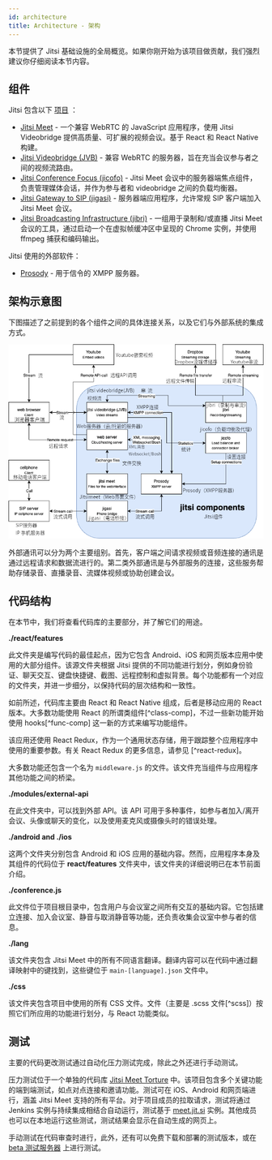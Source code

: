 ```yaml
---
id: architecture
title: Architecture - 架构
---
```


本节提供了 Jitsi 基础设施的全局概览。如果你刚开始为该项目做贡献，我们强烈建议你仔细阅读本节内容。


## 组件
Jitsi 包含以下 [项目](https://jitsi.org/projects/) ：

* [Jitsi Meet](https://jitsi.org/jitsi-meet) - 一个兼容 WebRTC 的 JavaScript 应用程序，使用 Jitsi Videobridge 提供高质量、可扩展的视频会议。基于 React 和 React Native 构建。
* [Jitsi Videobridge (JVB)](https://jitsi.org/jitsi-videobridge) - 兼容 WebRTC 的服务器，旨在充当会议参与者之间的视频流路由。
* [Jitsi Conference Focus (jicofo)](https://github.com/jitsi/jicofo) -  Jitsi Meet 会议中的服务器端焦点组件，负责管理媒体会话，并作为参与者和 videobridge 之间的负载均衡器。
* [Jitsi Gateway to SIP (jigasi)](https://github.com/jitsi/jigasi) - 服务器端应用程序，允许常规 SIP 客户端加入 Jitsi Meet 会议。
* [Jitsi Broadcasting Infrastructure (jibri)](https://github.com/jitsi/jibri) - 一组用于录制和/或直播 Jitsi Meet 会议的工具，通过启动一个在虚拟帧缓冲区中呈现的 Chrome 实例，并使用 ffmpeg 捕获和编码输出。

Jitsi 使用的外部软件：
* [Prosody](https://prosody.im/) - 用于信令的 XMPP 服务器。


## 架构示意图
下图描述了之前提到的各个组件之间的具体连接关系，以及它们与外部系统的集成方式。



![](oimg/ArchitectureDiagram.png)



外部通讯可以分为两个主要组别。首先，客户端之间请求视频或音频连接的通讯是通过远程请求和数据流进行的。第二类外部通讯是与外部服务的连接，这些服务帮助存储录音、直播录音、流媒体视频或协助创建会议。

## 代码结构

在本节中，我们将查看代码库的主要部分，并了解它们的用途。

**./react/features**

此文件夹是编写代码的最佳起点，因为它包含 Android、iOS 和网页版本应用中使用的大部分组件。该源文件夹根据 Jitsi 提供的不同功能进行划分，例如身份验证、聊天交互、键盘快捷键、截图、远程控制和虚拟背景。每个功能都有一个对应的文件夹，并进一步细分，以保持代码的层次结构和一致性。

如前所述，代码库主要由 React 和 React Native 组成，后者是移动应用的 React 版本。大多数功能使用 React 的所谓类组件[^class-comp]，不过一些新功能开始使用 hooks[^func-comp] 这一新的方式来编写功能组件。

该应用还使用 React Redux，作为一个通用状态存储，用于跟踪整个应用程序中使用的重要参数。有关 React Redux 的更多信息，请参见 [^react-redux]。

大多数功能还包含一个名为 `middleware.js` 的文件。该文件充当组件与应用程序其他功能之间的桥梁。

**./modules/external-api**

在此文件夹中，可以找到外部 API。该 API 可用于多种事件，如参与者加入/离开会议、头像或聊天的变化，以及使用麦克风或摄像头时的错误处理。

**./android and ./ios**

这两个文件夹分别包含 Android 和 iOS 应用的基础内容。然而，应用程序本身及其组件的代码位于 **react/features** 文件夹中，该文件夹的详细说明已在本节前面介绍。

**./conference.js**

此文件位于项目根目录中，包含用户与会议室之间所有交互的基础内容。它包括建立连接、加入会议室、静音与取消静音等功能，还负责收集会议室中参与者的信息。

**./lang**

该文件夹包含 Jitsi Meet 中的所有不同语言翻译。翻译内容可以在代码中通过翻译映射中的键找到，这些键位于 `main-[language].json` 文件中。

**./css**

该文件夹包含项目中使用的所有 CSS 文件。文件（主要是 .scss 文件[^scss]）按照它们所应用的功能进行划分，与 React 功能类似。

## 测试

主要的代码更改测试通过自动化压力测试完成，除此之外还进行手动测试。

压力测试位于一个单独的代码库 [Jitsi Meet Torture](https://github.com/jitsi/jitsi-meet-torture) 中。该项目包含多个关键功能的端到端测试，如点对点连接和邀请功能。测试可在 iOS、Android 和网页端进行，涵盖 Jitsi Meet 支持的所有平台。对于项目成员的拉取请求，测试将通过 Jenkins 实例与持续集成相结合自动运行，测试基于 [meet.jit.si](https://meet.jit.si) 实例。其他成员也可以在本地运行这些测试，测试结果会显示在自动生成的网页上。

手动测试在代码审查时进行，此外，还有可以免费下载和部署的测试版本，或在 [beta 测试服务器](https://beta.meet.jit.si/) 上进行测试。
